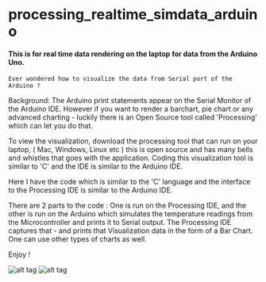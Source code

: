 # processing_realtime_simdata_arduino
####  This is for real time data rendering on the laptop for data from the Arduino Uno.


    Ever wondered how to visualize the data from Serial port of the Arduino ?

Background: The Arduino print statements appear on the Serial Monitor of the Arduino IDE. However if you want to render a barchart, pie chart or any advanced charting - luckily there is an Open Source tool called 'Processing' which can let you do that.

To view the visualization, download the processing tool that can run on your laptop, ( Mac, Windows, Linux etc ) this is open source and has many bells and whistles that goes with the application. Coding this visualization tool is similar to 'C' and the IDE is similar to the Arduino IDE.

Here I have the code which is similar to the 'C' language and the interface to the Processing IDE is similar to the Arduino IDE.

There are 2 parts to the code :
One is run on the Processing IDE, and the other is run on the Arduino which simulates the temperature readings from the Microcontroller and prints it to Serial output.
The Processing IDE captures that - and prints that Visualization data in the form of a Bar Chart. One can use other types of charts as well.

Enjoy !

![alt tag](https://cloud.githubusercontent.com/assets/14288989/18814713/3a53dda4-8339-11e6-8e96-6962a77efa15.png)
![alt tag](https://cloud.githubusercontent.com/assets/14288989/18814712/3a50e086-8339-11e6-95f5-38ce0eef11c4.png)
